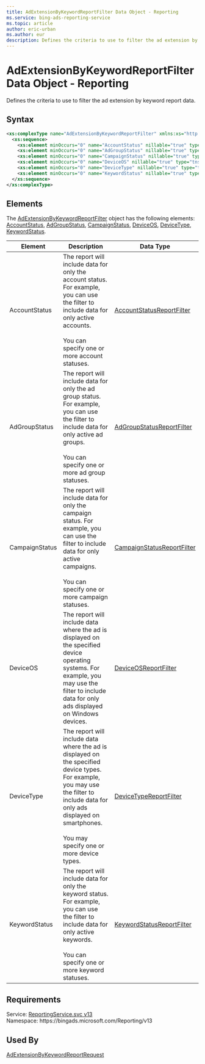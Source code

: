 ```yaml
---
title: AdExtensionByKeywordReportFilter Data Object - Reporting
ms.service: bing-ads-reporting-service
ms.topic: article
author: eric-urban
ms.author: eur
description: Defines the criteria to use to filter the ad extension by keyword report data.
---
```

# AdExtensionByKeywordReportFilter Data Object - Reporting
Defines the criteria to use to filter the ad extension by keyword report data.

## Syntax
```xml
<xs:complexType name="AdExtensionByKeywordReportFilter" xmlns:xs="http://www.w3.org/2001/XMLSchema">
  <xs:sequence>
    <xs:element minOccurs="0" name="AccountStatus" nillable="true" type="tns:AccountStatusReportFilter" />
    <xs:element minOccurs="0" name="AdGroupStatus" nillable="true" type="tns:AdGroupStatusReportFilter" />
    <xs:element minOccurs="0" name="CampaignStatus" nillable="true" type="tns:CampaignStatusReportFilter" />
    <xs:element minOccurs="0" name="DeviceOS" nillable="true" type="tns:DeviceOSReportFilter" />
    <xs:element minOccurs="0" name="DeviceType" nillable="true" type="tns:DeviceTypeReportFilter" />
    <xs:element minOccurs="0" name="KeywordStatus" nillable="true" type="tns:KeywordStatusReportFilter" />
  </xs:sequence>
</xs:complexType>
```

## <a name="elements"></a>Elements

The [AdExtensionByKeywordReportFilter](adextensionbykeywordreportfilter.md) object has the following elements: [AccountStatus](#accountstatus), [AdGroupStatus](#adgroupstatus), [CampaignStatus](#campaignstatus), [DeviceOS](#deviceos), [DeviceType](#devicetype), [KeywordStatus](#keywordstatus).

|Element|Description|Data Type|
|-----------|---------------|-------------|
|<a name="accountstatus"></a>AccountStatus|The report will include data for only the account status. For example, you can use the filter to include data for only active accounts.<br/><br/>You can specify one or more account statuses.|[AccountStatusReportFilter](accountstatusreportfilter.md)|
|<a name="adgroupstatus"></a>AdGroupStatus|The report will include data for only the ad group status. For example, you can use the filter to include data for only active ad groups.<br/><br/>You can specify one or more ad group statuses.|[AdGroupStatusReportFilter](adgroupstatusreportfilter.md)|
|<a name="campaignstatus"></a>CampaignStatus|The report will include data for only the campaign status. For example, you can use the filter to include data for only active campaigns.<br/><br/>You can specify one or more campaign statuses.|[CampaignStatusReportFilter](campaignstatusreportfilter.md)|
|<a name="deviceos"></a>DeviceOS|The report will include data where the ad is displayed on the specified device operating systems. For example, you may use the filter to include data for only ads displayed on Windows devices.|[DeviceOSReportFilter](deviceosreportfilter.md)|
|<a name="devicetype"></a>DeviceType|The report will include data where the ad is displayed on the specified device types. For example, you may use the filter to include data for only ads displayed on smartphones.<br/><br/>You may specify one or more device types.|[DeviceTypeReportFilter](devicetypereportfilter.md)|
|<a name="keywordstatus"></a>KeywordStatus|The report will include data for only the keyword status. For example, you can use the filter to include data for only active keywords.<br/><br/>You can specify one or more keyword statuses.|[KeywordStatusReportFilter](keywordstatusreportfilter.md)|

## Requirements
Service: [ReportingService.svc v13](https://reporting.api.bingads.microsoft.com/Api/Advertiser/Reporting/v13/ReportingService.svc)  
Namespace: https\://bingads.microsoft.com/Reporting/v13  

## Used By
[AdExtensionByKeywordReportRequest](adextensionbykeywordreportrequest.md)  
